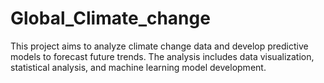# Global_Climate_change
This project aims to analyze climate change data and develop predictive models to forecast future trends. The analysis includes data visualization, statistical analysis, and machine learning model development.
